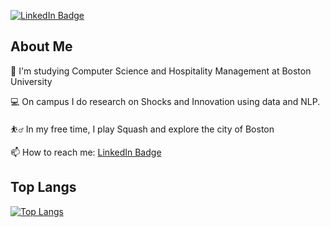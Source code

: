 [![LinkedIn Badge](https://camo.githubusercontent.com/73d7f9030632789d857cd7bb543d9cb9bada0672f246b6008258864452f17988/68747470733a2f2f696d672e736869656c64732e696f2f62616467652f4c696e6b6564496e2d626c75653f7374796c653d666f722d7468652d6261646765266c6f676f3d6c696e6b6564696e266c6f676f436f6c6f723d7768697465)](www.linkedin.com/in/03-sjain)

## About Me

🏫 I'm studying Computer Science and Hospitality Management at Boston University

💻 On campus I do research on Shocks and Innovation using data and NLP.

⛹️‍♂️ In my free time, I play Squash and explore the city of Boston

📫 How to reach me: [LinkedIn Badge](www.linkedin.com/in/03-sjain)

## Top Langs

[![Top Langs](https://github-readme-stats.vercel.app/api/top-langs/?username=shreyj03)](https://github.com/anuraghazra/github-readme-stats)
